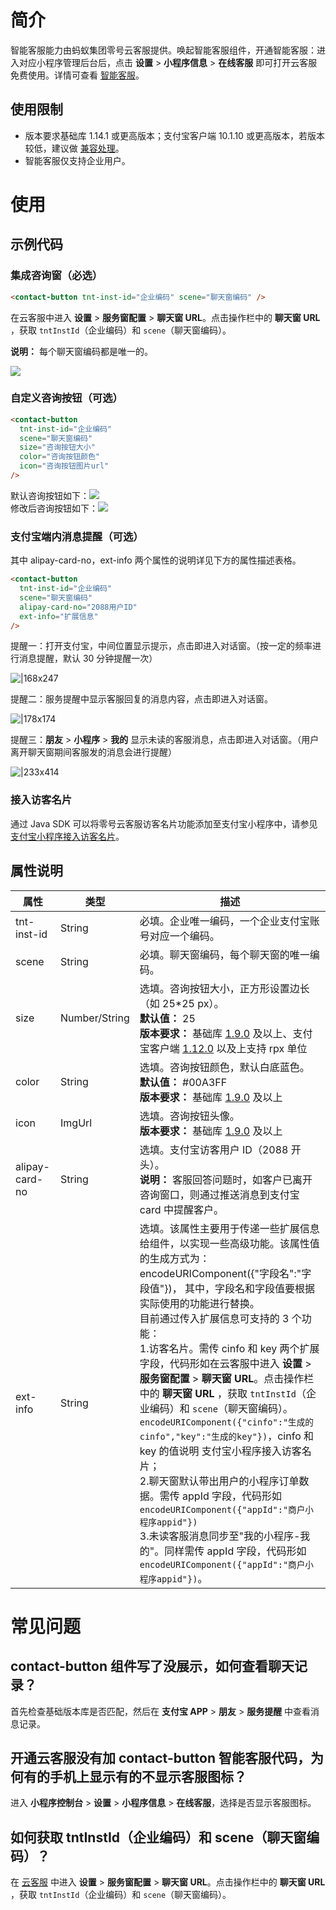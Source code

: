 # 简介

智能客服能力由蚂蚁集团零号云客服提供。唤起智能客服组件，开通智能客服：进入对应小程序管理后台后，点击 **设置** > **小程序信息** > **在线客服** 即可打开云客服免费使用。详情可查看 [智能客服](https://opendocs.alipay.com/b/03al9b)。

## 使用限制

- 版本要求基础库 1.14.1 或更高版本；支付宝客户端 10.1.10 或更高版本，若版本较低，建议做 [兼容处理](https://opendocs.alipay.com/mini/framework/compatibility)。
- 智能客服仅支持企业用户。

# 使用

## 示例代码

### 集成咨询窗（必选）

```html
<contact-button tnt-inst-id="企业编码" scene="聊天窗编码" />
```

在云客服中进入 **设置** > **服务窗配置** > **聊天窗 URL**。点击操作栏中的 **聊天窗 URL** ，获取 `tntInstId`（企业编码）和 `scene`（聊天窗编码）。

**说明：** 每个聊天窗编码都是唯一的。

![](https://mdn.alipayobjects.com/afts/img/A*k7QVQ6AMG2kAAAAAAAAAAAAAAa8wAA/original?bz=openpt_doc&t=wAOJIXkLeD7rIRlIu1X8XQAAAABkMK8AAAAA#align=left&display=inline&height=448&margin=%5Bobject%20Object%5D&originHeight=448&originWidth=1920&status=done&style=none&width=1920)

### 自定义咨询按钮（可选）

```html
<contact-button
  tnt-inst-id="企业编码"
  scene="聊天窗编码"
  size="咨询按钮大小"
  color="咨询按钮颜色"
  icon="咨询按钮图片url"
/>
```

默认咨询按钮如下：![](https://cdn.nlark.com/lark/0/2018/png/14456/1540978653403-b7e714e5-1850-4f70-a16d-02f519934a9c.png#align=left&display=inline&height=80&margin=%5Bobject%20Object%5D&originHeight=80&originWidth=93&status=done&style=none&width=51)<br />修改后咨询按钮如下：![](https://cdn.nlark.com/lark/0/2018/png/14456/1540978838133-fb2e4c3f-c787-498c-a22f-17b4ef3c2e36.png#align=left&display=inline&height=54&margin=%5Bobject%20Object%5D&originHeight=54&originWidth=54&status=done&style=none&width=54)

### 支付宝端内消息提醒（可选）

其中 alipay-card-no，ext-info 两个属性的说明详见下方的属性描述表格。

```html
<contact-button
  tnt-inst-id="企业编码"
  scene="聊天窗编码"
  alipay-card-no="2088用户ID"
  ext-info="扩展信息"
/>
```

提醒一：打开支付宝，中间位置显示提示，点击即进入对话窗。（按一定的频率进行消息提醒，默认 30 分钟提醒一次）

![|168x247](https://cdn.nlark.com/lark/0/2018/png/14456/1540984972757-72ccf597-9c89-4c49-be2e-9082cf3d504d.png#align=left&display=inline&height=631&margin=%5Bobject%20Object%5D&originHeight=631&originWidth=429&status=done&style=none&width=168)

提醒二：服务提醒中显示客服回复的消息内容，点击即进入对话窗。

![|178x174](https://cdn.nlark.com/lark/0/2018/png/14456/1540985055959-eafc3a3e-a2b6-468e-9766-8f200e45abfe.png#align=left&display=inline&height=422&margin=%5Bobject%20Object%5D&originHeight=422&originWidth=432&status=done&style=none&width=178)

提醒三：**朋友** > **小程序** > **我的** 显示未读的客服消息，点击即进入对话窗。（用户离开聊天窗期间客服发的消息会进行提醒）

![|233x414](https://mdn.alipayobjects.com/afts/img/A*DVsRQJVXhEoAAAAAAAAAAABkAa8wAA/1024w_1024h_1l.png?bz=openpt_doc&t=Sd-T3Y8FDP4FcXpjFrQ5PAAAAABkMK8AAAAA#align=left&display=inline&height=414&margin=%5Bobject%20Object%5D&originHeight=414&originWidth=233&status=done&style=none&width=233)

### 接入访客名片

通过 Java SDK 可以将零号云客服访客名片功能添加至支付宝小程序中，请参见 [支付宝小程序接入访客名片](https://tech.antfin.com/docs/2/96906)。

## 属性说明

| **属性** | **类型** | **描述** |
| --- | --- | --- |
| tnt-inst-id | String | 必填。企业唯一编码，一个企业支付宝账号对应一个编码。 |
| scene | String | 必填。聊天窗编码，每个聊天窗的唯一编码。 |
| size | Number/String | 选填。咨询按钮大小，正方形设置边长（如 25\*25 px）。<br />**默认值：** 25<br />**版本要求：** 基础库 [1.9.0](https://opendocs.alipay.com/mini/framework/compatibility) 及以上、支付宝客户端 [1.12.0](https://opendocs.alipay.com/mini/framework/compatibility) 以及上支持 rpx 单位 |
| color | String | 选填。咨询按钮颜色，默认白底蓝色。<br />**默认值：** #00A3FF<br />**版本要求：** 基础库 [1.9.0](https://opendocs.alipay.com/mini/framework/compatibility) 及以上 |
| icon | ImgUrl | 选填。咨询按钮头像。<br />**版本要求：** 基础库 [1.9.0](/mini/framework/compatibility) 及以上 |
| alipay-card-no | String | 选填。支付宝访客用户 ID（2088 开头）。<br />**说明：** 客服回答问题时，如客户已离开咨询窗口，则通过推送消息到支付宝 card 中提醒客户。 |
| ext-info | String | 选填。该属性主要用于传递一些扩展信息给组件，以实现一些高级功能。该属性值的生成方式为：encodeURIComponent({"字段名":"字段值"})， 其中，字段名和字段值要根据实际使用的功能进行替换。<br />目前通过传入扩展信息可支持的 3 个功能：<br />1.访客名片。需传 cinfo 和 key 两个扩展字段，代码形如在云客服中进入 **设置** > **服务窗配置** > **聊天窗 URL**。点击操作栏中的 **聊天窗 URL** ，获取 `tntInstId`（企业编码）和 `scene`（聊天窗编码）。`encodeURIComponent({"cinfo":"生成的 cinfo","key":"生成的key"})`，cinfo 和 key 的值说明 支付宝小程序接入访客名片；<br />2.聊天窗默认带出用户的小程序订单数据。需传 appId 字段，代码形如`encodeURIComponent({"appId":"商户小程序appid"})`<br />3.未读客服消息同步至"我的小程序-我的"。同样需传 appId 字段，代码形如 `encodeURIComponent({"appId":"商户小程序appid"})`。 |

# 常见问题

## contact-button 组件写了没展示，如何查看聊天记录？

首先检查基础版本库是否匹配，然后在 **支付宝 APP** > **朋友** > **服务提醒** 中查看消息记录。

## 开通云客服没有加 contact-button 智能客服代码，为何有的手机上显示有的不显示客服图标？

进入 **小程序控制台** > **设置** > **小程序信息** > **在线客服**，选择是否显示客服图标。

## 如何获取 tntInstId（企业编码）和 scene（聊天窗编码）？

在 [云客服](https://csmng.cloud.alipay.com/ccm.htm#/home) 中进入 **设置** > **服务窗配置** > **聊天窗 URL**。点击操作栏中的 **聊天窗 URL** ，获取 `tntInstId`（企业编码）和 `scene`（聊天窗编码）。
